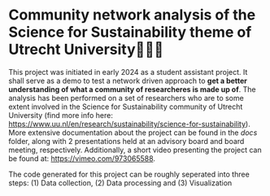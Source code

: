# Community network analysis of the Science for Sustainability theme of Utrecht University🧑‍🧑‍🧒

This project was initiated in early 2024 as a student assistant project. It shall serve as a demo to test a network driven approach to **get a better understanding of what a community of researcheres is made up of**. The analysis has been performed on a set of researchers who are to some extent involved in the Science for Sustainability community of Utrecht University (find more info here: https://www.uu.nl/en/research/sustainability/science-for-sustainability). More extensive documentation about the project can be found in the *docs* folder, along with 2 presentations held at an advisory board and board meeting, respectively. Additionally, a short video presenting the project can be found at: https://vimeo.com/973065588.

The code generated for this project can be roughly seperated into three steps: (1) Data collection, (2) Data processing and (3) Visualization
